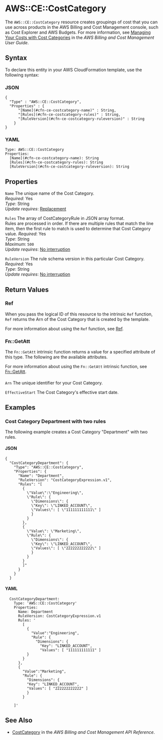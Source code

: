 # AWS::CE::CostCategory<a name="aws-resource-ce-costcategory"></a>

The `AWS::CE::CostCategory` resource creates groupings of cost that you can use across products in the AWS Billing and Cost Management console, such as Cost Explorer and AWS Budgets\. For more information, see [Managing Your Costs with Cost Categories](https://docs.aws.amazon.com/awsaccountbilling/latest/aboutv2/manage-cost-categories.html) in the *AWS Billing and Cost Management User Guide*\.

## Syntax<a name="aws-resource-ce-costcategory-syntax"></a>

To declare this entity in your AWS CloudFormation template, use the following syntax:

### JSON<a name="aws-resource-ce-costcategory-syntax.json"></a>

```
{
  "Type" : "AWS::CE::CostCategory",
  "Properties" : {
      "[Name](#cfn-ce-costcategory-name)" : String,
      "[Rules](#cfn-ce-costcategory-rules)" : String,
      "[RuleVersion](#cfn-ce-costcategory-ruleversion)" : String
    }
}
```

### YAML<a name="aws-resource-ce-costcategory-syntax.yaml"></a>

```
Type: AWS::CE::CostCategory
Properties: 
  [Name](#cfn-ce-costcategory-name): String
  [Rules](#cfn-ce-costcategory-rules): String
  [RuleVersion](#cfn-ce-costcategory-ruleversion): String
```

## Properties<a name="aws-resource-ce-costcategory-properties"></a>

`Name`  <a name="cfn-ce-costcategory-name"></a>
The unique name of the Cost Category\.  
*Required*: Yes  
*Type*: String  
*Update requires*: [Replacement](https://docs.aws.amazon.com/AWSCloudFormation/latest/UserGuide/using-cfn-updating-stacks-update-behaviors.html#update-replacement)

`Rules`  <a name="cfn-ce-costcategory-rules"></a>
 The array of CostCategoryRule in JSON array format\.  
Rules are processed in order\. If there are multiple rules that match the line item, then the first rule to match is used to determine that Cost Category value\. 
*Required*: Yes  
*Type*: String  
*Maximum*: `500`  
*Update requires*: [No interruption](https://docs.aws.amazon.com/AWSCloudFormation/latest/UserGuide/using-cfn-updating-stacks-update-behaviors.html#update-no-interrupt)

`RuleVersion`  <a name="cfn-ce-costcategory-ruleversion"></a>
The rule schema version in this particular Cost Category\.  
*Required*: Yes  
*Type*: String  
*Update requires*: [No interruption](https://docs.aws.amazon.com/AWSCloudFormation/latest/UserGuide/using-cfn-updating-stacks-update-behaviors.html#update-no-interrupt)

## Return Values<a name="aws-resource-ce-costcategory-return-values"></a>

### Ref<a name="aws-resource-ce-costcategory-return-values-ref"></a>

When you pass the logical ID of this resource to the intrinsic `Ref` function, `Ref` returns the Arn of the Cost Category that is created by the template\.

For more information about using the `Ref` function, see [Ref](https://docs.aws.amazon.com/AWSCloudFormation/latest/UserGuide/intrinsic-function-reference-ref.html)\.

### Fn::GetAtt<a name="aws-resource-ce-costcategory-return-values-fn--getatt"></a>

The `Fn::GetAtt` intrinsic function returns a value for a specified attribute of this type\. The following are the available attributes\.

For more information about using the `Fn::GetAtt` intrinsic function, see [Fn::GetAtt](https://docs.aws.amazon.com/AWSCloudFormation/latest/UserGuide/intrinsic-function-reference-getatt.html)\.

#### <a name="aws-resource-ce-costcategory-return-values-fn--getatt-fn--getatt"></a>

`Arn`  <a name="Arn-fn::getatt"></a>
The unique identifier for your Cost Category\.

`EffectiveStart`  <a name="EffectiveStart-fn::getatt"></a>
The Cost Category's effective start date\.

## Examples<a name="aws-resource-ce-costcategory--examples"></a>

### Cost Category Department with two rules<a name="aws-resource-ce-costcategory--examples--Cost_Category_Department_with_two_rules"></a>

The following example creates a Cost Category "Department" with two rules\.

#### JSON<a name="aws-resource-ce-costcategory--examples--Cost_Category_Department_with_two_rules--json"></a>

```
{
  "CostCategoryDepartment": {
    "Type": "AWS::CE::CostCategory",
    "Properties": {
      "Name": "Department",
      "RuleVersion": "CostCategoryExpression.v1",
      "Rules": "[
        {
          \"Value\":\"Engineering\",
          \"Rule\": {
            \"Dimensions\": {
            \"Key\": \"LINKED_ACCOUNT\",
            \"Values\": [ \"111111111111\" ]
            }
          }
        },
        {
          \"Value\": \"Marketing\",
          \"Rule\": {
            \"Dimensions\": {
            \"Key\": \"LINKED_ACCOUNT\",
            \"Values\": [ \"222222222222\" ] 
            }
          } 
        } 
        ]"
      }
    }
  }
```

#### YAML<a name="aws-resource-ce-costcategory--examples--Cost_Category_Department_with_two_rules--yaml"></a>

```
  CostCategoryDepartment:
    Type: 'AWS::CE::CostCategory'
    Properties:
      Name: Department
      RuleVersion: CostCategoryExpression.v1
      Rules: '
        [
          {
            "Value":"Engineering",
            "Rule": {
              "Dimensions": {
                "Key": "LINKED_ACCOUNT",
                "Values": [ "111111111111" ]
          }
        }
      },
      {
        "Value":"Marketing",
        "Rule": {
          "Dimensions": {
          "Key": "LINKED_ACCOUNT",
          "Values": [ "222222222222" ]
          }
        }

    ]'
```

## See Also<a name="aws-resource-ce-costcategory--seealso"></a>
+  [CostCategory](https://docs.aws.amazon.com/aws-cost-management/latest/APIReference/API_CostCategory.html) in the *AWS Billing and Cost Management API Reference*\. 